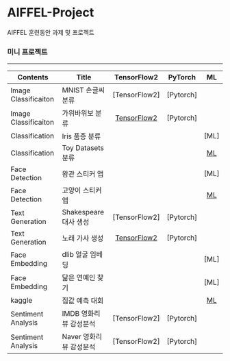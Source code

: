 # AIFFEL-Project
AIFFEL 훈련동안 과제 및 프로젝트

### 미니 프로젝트
<hr>

Contents|Title|TensorFlow2|PyTorch|ML
--------|--------|:-------:|:----------:|:-------:
Image Classificaiton|MNIST 손글씨 분류|[TensorFlow2]|[Pytorch]
Image Classificaiton|가위바위보 분류|[TensorFlow2](https://github.com/gjustin40/AIFFEL-Project/blob/main/Node-Project1-Rock_Scissor_Paper/Node-Project1-Rock_Scissor_Paper.ipynb)|[Pytorch]
Classification|Iris 품종 분류|||[ML]
Classification|Toy Datasets 분류|||[ML](https://github.com/gjustin40/AIFFEL-Project/blob/main/Node-Project2-Digits_Wine_BreastCancer/Node-Project2-Digits_Wine_BreastCancer.ipynb)
Face Detection|왕관 스티커 앱|||[ML]
Face Detection|고양이 스티커 앱|||[ML](https://github.com/gjustin40/AIFFEL-Project/blob/main/Node-Project3-Cat_Sticker/Node-Project3-Cat_Sticker.ipynb)
Text Generation|Shakespeare 대사 생성|[TensorFlow2]|[Pytorch]
Text Generation|노래 가사 생성|[TensorFlow2](https://github.com/gjustin40/AIFFEL-Project/blob/main/Node-Project4-Lyricist/Node-Project4-Lyricist.ipynb)|[Pytorch]
Face Embedding|dlib 얼굴 임베딩|||[ML]
Face Embedding|닮은 연예인 찾기|||[ML]
kaggle|집값 예측 대회|||[ML](https://github.com/gjustin40/AIFFEL-Project/blob/main/Node-Project6-Kaggle_House_Price_Prediction/Node-Project6-Kaggle_House_Price_Prediction.ipynb)
Sentiment Analysis|IMDB 영화리뷰 감성분석|[TensorFlow2]|[Pytorch]
Sentiment Analysis|Naver 영화리뷰 감성분석|[TensorFlow2]|[Pytorch]


